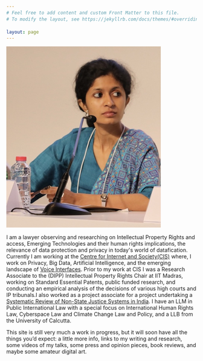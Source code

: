 ```yaml
---
# Feel free to add content and custom Front Matter to this file.
# To modify the layout, see https://jekyllrb.com/docs/themes/#overriding-theme-defaults

layout: page
---
```

![Home Image](/assets/img/home.png)

I am a lawyer observing and researching on Intellectual Property Rights and access, Emerging Technologies and their human rights implications, the relevance of data protection and privacy in today's world of datafication. Currently I am working at the [Centre for Internet and Society(CIS)](https://cis-india.org/) where, I work on Privacy, Big Data, Artificial Intelligence, and the emerging landscape of [Voice Interfaces](https://cis-india.org/raw/making-voices-heard-project-announcement#:~:text=use%2C%20and%20regulation.-,Through%20the%20Making%20Voice%20Heard%20Project%20supported%20by%20Mozilla%20Corporation,voice%20interfaces%20in%20Indian%20languages%3F). Prior to my work at CIS I was a Research Associate to the (DIPP) Intellectual Property Rights Chair at IIT Madras, working on Standard Essential Patents, public funded research, and conducting an empirical analysis of the decisions of various high courts and IP tribunals.I also worked as a project associate for a project undertaking a [Systematic Review of Non-State Justice Systems in India](https://assets.publishing.service.gov.uk/media/5b0fe39d40f0b634c24e6190/NSJ-Final-Sept04_report.pdf). I have an LLM in Public International Law with a special focus on International Human Rights Law, Cyberspace Law and Climate Change Law and Policy, and a LLB from the University of Calcutta.

This site is still very much a work in progress, but it will soon have all the things you’d expect: a little more info, links to my writing and research, some videos of my talks, some press and opinion pieces, book reviews, and maybe some amateur digital art.
